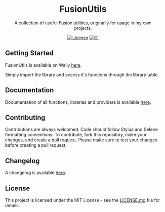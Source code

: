 <div align="center">

# FusionUtils

A collection of useful Fusion utilities, originally for usage in my own projects.

[![License](https://img.shields.io/github/license/virtualbutfake/fusion-utils)](https://github.com/virtualbutfake/fusion-utils/blob/master/LICENSE.md)
[![CI](https://github.com/virtualbutfake/fusion-utils/actions/workflows/ci.yaml/badge.svg)](https://github.com/virtualbutfake/fusion-utils/actions)

</div>

## Getting Started

FusionUtils is available on Wally [here](https://wally.run/package/virtualbutfake/fusion-utils).

Simply import the library and access it's functions through the library table.

## Documentation

Documentation of all functions, libraries and providers is available [here](https://docs.tijne.net/fusioncomponents/v0.1/libs/fusion-utils).

## Contributing

Contributions are always welcomed. Code should follow Stylua and Selene formatting conventions. To contribute, fork this repository, make your changes, and create a pull request. Please make sure to test your changes before creating a pull request.

## Changelog

A changelog is available [here](CHANGELOG.md).

## License

This project is licensed under the MIT License - see the [LICENSE.md](https://github.com/virtualbutfake/fusion-utils/blob/main/LICENSE.md) file for details.
